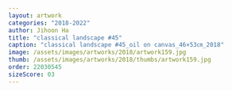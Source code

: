 ```yaml
---
layout: artwork
categories: "2018-2022"
author: Jihoon Ha
title: "classical landscape #45"
caption: "classical landscape #45_oil on canvas_46×53㎝_2018"
image: /assets/images/artworks/2018/artwork159.jpg
thumb: /assets/images/artworks/2018/thumbs/artwork159.jpg
order: 22030545
sizeScore: 03
---
```

